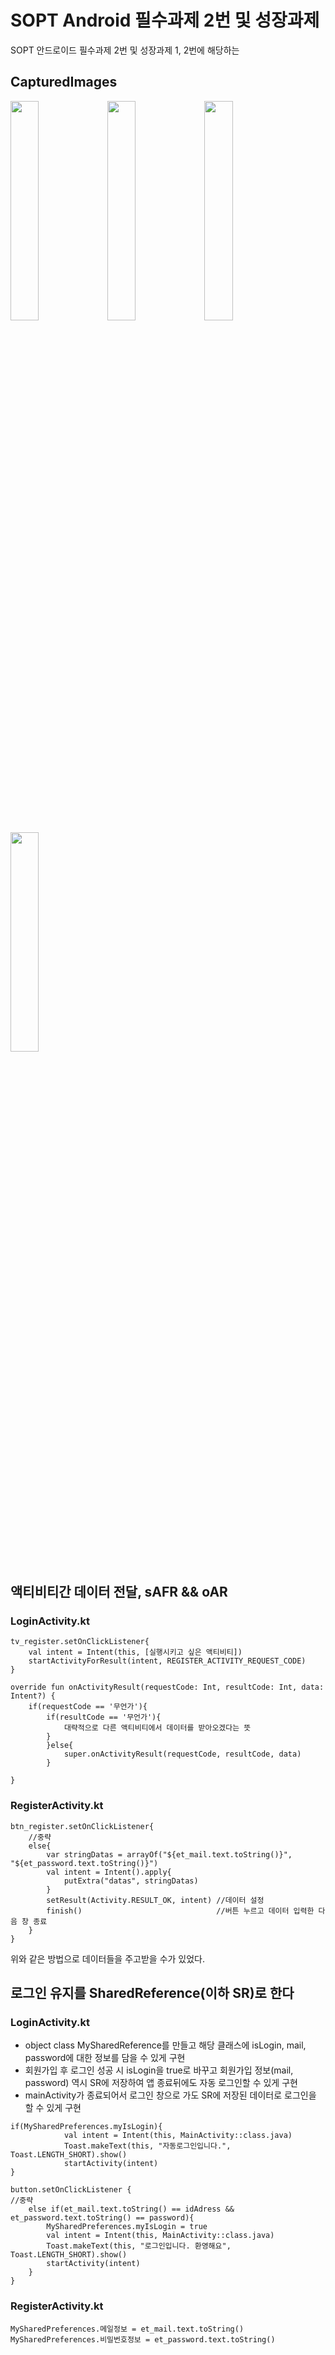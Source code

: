 # SOPT Android 필수과제 2번 및 성장과제
SOPT 안드로이드 필수과제 2번 및 성장과제 1, 2번에 해당하는 

## CapturedImages
<img src="https://user-images.githubusercontent.com/54518925/79833490-68ab6080-83e6-11ea-90c1-3e38352afde2.png" width="30%"></img>
<img src="https://user-images.githubusercontent.com/54518925/79833712-cfc91500-83e6-11ea-9a39-65fe7721f58c.png" width="30%"></img>
<img src="https://user-images.githubusercontent.com/54518925/79833600-9ee8e000-83e6-11ea-9491-fbcdf74a9729.png" width="30%"></img>
<img src="https://user-images.githubusercontent.com/54518925/79833632-b0ca8300-83e6-11ea-845c-8c2a4444eef0.png" width="30%"></img>

## 액티비티간 데이터 전달, sAFR && oAR
### LoginActivity.kt
```
tv_register.setOnClickListener{
    val intent = Intent(this, [실행시키고 싶은 액티비티])
    startActivityForResult(intent, REGISTER_ACTIVITY_REQUEST_CODE)
}
```
```
override fun onActivityResult(requestCode: Int, resultCode: Int, data: Intent?) {
    if(requestCode == '무언가'){
        if(resultCode == '무언가'){
            대략적으로 다른 액티비티에서 데이터를 받아오겠다는 뜻
        }
        }else{
            super.onActivityResult(requestCode, resultCode, data)
        }

}
```

### RegisterActivity.kt
```
btn_register.setOnClickListener{
    //중략
    else{
        var stringDatas = arrayOf("${et_mail.text.toString()}", "${et_password.text.toString()}")
        val intent = Intent().apply{
            putExtra("datas", stringDatas)
        }
        setResult(Activity.RESULT_OK, intent) //데이터 설정
        finish()                              //버튼 누르고 데이터 입력한 다음 창 종료
    }
}
```

위와 같은 방법으로 데이터들을 주고받을 수가 있었다.

## 로그인 유지를 SharedReference(이하 SR)로 한다
### LoginActivity.kt
+ object class MySharedReference를 만들고 해당 클래스에 isLogin, mail, password에 대한 정보를 담을 수 있게 구현
+ 회원가입 후 로그인 성공 시 isLogin을 true로 바꾸고 회원가입 정보(mail, password) 역시 SR에 저장하여 앱 종료뒤에도 자동 로그인할 수 있게 구현
+ mainActivity가 종료되어서 로그인 창으로 가도 SR에 저장된 데이터로 로그인을 할 수 있게 구현

```
if(MySharedPreferences.myIsLogin){
            val intent = Intent(this, MainActivity::class.java)
            Toast.makeText(this, "자동로그인입니다.", Toast.LENGTH_SHORT).show()
            startActivity(intent)
}
```
```
button.setOnClickListener {
//중략
	else if(et_mail.text.toString() == idAdress && et_password.text.toString() == password){
		MySharedPreferences.myIsLogin = true
		val intent = Intent(this, MainActivity::class.java)
		Toast.makeText(this, "로그인입니다. 환영해요", Toast.LENGTH_SHORT).show()
		startActivity(intent)
	}
}
```

### RegisterActivity.kt
```
MySharedPreferences.메일정보 = et_mail.text.toString()
MySharedPreferences.비밀번호정보 = et_password.text.toString()
```
